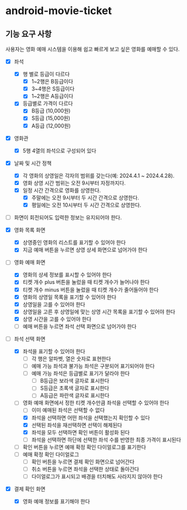 # android-movie-ticket

## 기능 요구 사항
사용자는 영화 예매 시스템을 이용해 쉽고 빠르게 보고 싶은 영화를 예매할 수 있다.
 
 
- [x] 좌석
  - [x] 행 별로 등급이 다르다
    - [x] 1~2행은 B등급이다
    - [x] 3~4행은 S등급이다
    - [x] 1~2행은 A등급이다
  - [x] 등급별로 가격이 다르다
    - [x] B등급 (10,000원)
    - [x] S등급 (15,000원)
    - [x] A등급 (12,000원)
- [x] 영화관
  - [x] 5행 4열의 좌석으로 구성되어 있다
 
- [x] 날짜 및 시간 정책
  - [x] 각 영화의 상영일은 각자의 범위를 갖는다(예: 2024.4.1 ~ 2024.4.28).
  - [x] 영화 상영 시간 범위는 오전 9시부터 자정까지다.
  - [x] 일정 시간 간격으로 영화를 상영한다.
    - [x] 주말에는 오전 9시부터 두 시간 간격으로 상영한다.
    - [x] 평일에는 오전 10시부터 두 시간 간격으로 상영한다.

- [ ] 화면이 회전되어도 입력한 정보는 유지되어야 한다.
 
- [x] 영화 목록 화면
  - [x] 상영중인 영화의 리스트를 표기할 수 있어야 한다
  - [x] 지금 예매 버튼을 누르면 상영 상세 화면으로 넘어가야 한다

- [ ] 영화 예매 화면
  - [x] 영화의 상세 정보를 표시할 수 있어야 한다
  - [x] 티켓 개수 plus 버튼을 눌렀을 때 티켓 개수가 늘어나야 한다
  - [x] 티켓 개수 minus 버튼을 눌렀을 때 티켓 개수가 줄어들어야 한다
  - [x] 영화의 상영일 목록을 표기할 수 있어야 한다
  - [x] 상영일을 고를 수 있어야 한다
  - [x] 상영일을 고른 후 상영일에 맞는 상영 시간 목록을 표기할 수 있어야 한다
  - [x] 상영 시간을 고를 수 있어야 한다
  - [ ] 예매 버튼을 누르면 좌석 선택 화면으로 넘어가야 한다
     
- [ ] 좌석 선택 화면
  - [x] 좌석을 표기할 수 있어야 한다
    - [ ] 각 행은 알파벳, 열은 숫자로 표현한다
    - [ ] 예매 가능 좌석과 불가능 좌석은 구분되어 표기되어야 한다
    - [ ] 예매 가능 좌석은 등급별로 표기가 달라야 한다
      - [ ] B등급은 보라색 글자로 표시한다
      - [ ] S등급은 초록색 글자로 표시한다
      - [ ] A등급은 파란색 글자로 표시한다
  - [ ] 영화 예매 화면에서 정한 티켓 개수만큼 좌석을 선택할 수 있어야 한다
    - [ ] 이미 예매된 좌석은 선택할 수 없다
    - [x] 좌석을 선택하면 어떤 좌석을 선택했는지 확인할 수 있다
    - [x] 선택된 좌석을 재선택하면 선택이 해제된다
    - [x] 좌석을 모두 선택하면 확인 버튼이 활성화 된다
    - [ ] 좌석을 선택하면 하단에 선택한 좌석 수를 반영한 최종 가격이 표시된다
  - [ ] 확인 버튼을 누르면 예매 확정 확인 다이얼로그를 표기한다
  - [ ] 예매 확정 확인 다이얼로그
    - [ ] 확인 버튼을 누르면 결제 확인 화면으로 넘어간다
    - [ ] 취소 버튼을 누르면 좌석을 선택한 상태로 돌아간다
    - [ ] 다이얼로그가 표시되고 배경을 터치해도 사라지지 않아야 한다

- [x] 결제 확인 화면
  - [x] 영화 예매 정보를 표기해야 한다


